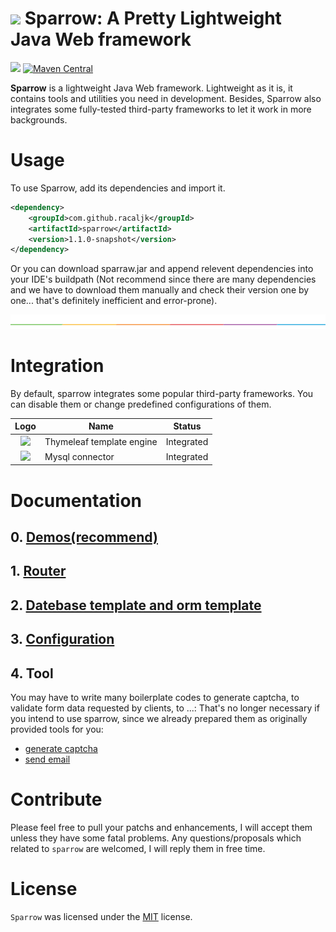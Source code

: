 # ![](docs/sparrow.png) Sparrow: A Pretty Lightweight Java Web framework

![](https://img.shields.io/badge/project--status-under%20developing-yellow.svg)
[![Maven Central](https://img.shields.io/maven-central/v/com.github.racaljk/sparrow.svg?label=Maven%20Central)](https://search.maven.org/search?q=g:%22com.github.racaljk%22%20AND%20a:%22sparrow%22)


**Sparrow** is a lightweight Java Web framework. 
Lightweight as it is, it contains tools and utilities you need in development. Besides, Sparrow also integrates some fully-tested third-party frameworks to let it work in more backgrounds.

# Usage
To use Sparrow, add its dependencies and import it.
```xml
<dependency>
    <groupId>com.github.racaljk</groupId>
    <artifactId>sparrow</artifactId>
    <version>1.1.0-snapshot</version>
</dependency>
```
Or you can download sparraw.jar and append relevent dependencies into your IDE's buildpath (Not recommend since there are many dependencies and we have to download them manually and check their version one by one... that's definitely inefficient and error-prone).

![](docs/split.png)

# Integration
By default, sparrow integrates some popular third-party frameworks.
You can disable them or change predefined configurations of them.

| Logo | Name | Status |
| :---: | ----- | ------ |
|![](docs/thymeleaf_logo.png) | Thymeleaf template engine | Integrated |
|![](docs/mysql_logo.png) | Mysql connector | Integrated |


# Documentation
## 0. [Demos(recommend)](docs/demos.md)
## 1. [Router](docs/router.md)

## 2. [Datebase template and orm template](docs/database_template.md)

## 3. [Configuration](docs/configuration.md)

## 4. Tool
You may have to write many boilerplate codes to generate captcha, to validate form data requested by clients, to ...:
That's no longer necessary if you intend to use sparrow, since we already prepared them as originally provided tools for you:
+ [generate captcha](docs/generate_captcha.md)
+ [send email](docs/send_email.md)

# Contribute
Please feel free to pull your patchs and enhancements, I will accept them unless they have some fatal problems.
Any questions/proposals which related to `sparrow` are welcomed, I will reply them in free time.

# License
`Sparrow` was licensed under the [MIT](LICENSE) license.
